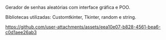 Gerador de senhas aleatórias com interface gráfica e POO.

Bibliotecas utilizadas: Customtkinter, Tkinter, random e string.


https://github.com/user-attachments/assets/eea10e07-b828-4561-bea6-c0d1aee26ab3
